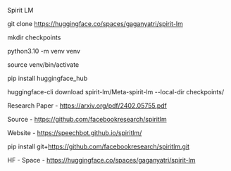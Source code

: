 Spirit LM


 git clone https://huggingface.co/spaces/gaganyatri/spirit-lm

mkdir checkpoints

python3.10 -m venv venv

source venv/bin/activate

pip install huggingface_hub

huggingface-cli download spirit-lm/Meta-spirit-lm  --local-dir checkpoints/



Research Paper - https://arxiv.org/pdf/2402.05755.pdf

Source - https://github.com/facebookresearch/spiritlm

Website - https://speechbot.github.io/spiritlm/

pip install git+https://github.com/facebookresearch/spiritlm.git

HF - Space - https://huggingface.co/spaces/gaganyatri/spirit-lm
